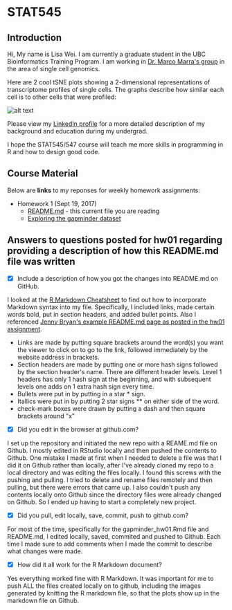# STAT545

## Introduction   

Hi, My name is Lisa Wei. I am currently a graduate student in the UBC Bioinformatics Training Program. I am working in [Dr. Marco Marra's group](http://www.bcgsc.ca/faculty/mmarra) in the area of single cell genomics. 

Here are 2 cool tSNE plots showing a 2-dimensional representations of transcriptome profiles of single cells. The graphs describe how similar each cell is to other cells that were profiled:

![alt text](https://itefe54628.i.lithium.com/t5/image/serverpage/image-id/95i99DF6E12B128CCAD/image-size/large?v=1.0&px=999)

Please view my [LinkedIn profile](https://ca.linkedin.com/in/lisa-wei-7806a373) for a more detailed description of my background and education during my undergrad.

I hope the STAT545/547 course will teach me more skills in programming in R and how to design good code.

## Course Material

Below are **links** to my reponses for weekly homework assignments:

* Homework 1 (Sept 19, 2017) 
   + [README.md](README.md) - this current file you are reading
   + [Exploring the gapminder dataset](gapminder_hw01.md)

## Answers to questions posted for hw01 regarding providing a description of how this README.md file was written

- [x] Include a description of how you got the changes into README.md on GitHub.

I looked at the [R Markdown Cheatsheet](https://www.rstudio.com/wp-content/uploads/2015/02/rmarkdown-cheatsheet.pdf) to find out how to incorporate Markdown syntax into my file. Specifically, I included links, made certain words bold, put in section headers, and added bullet points. Also I referenced [Jenny Bryan's example README.md page as posted in the hw01 assignment](https://raw.githubusercontent.com/STAT545-UBC/STAT545-UBC.github.io/master/hw01_sample_readme.md).

* Links are made by putting square brackets around the word(s) you want the viewer to click on to go to the link, followed immediately by the website address in brackets.
* Section headers are made by putting one or more hash signs followed by the section header's name. There are different header levels. Level 1 headers has only 1 hash sign at the beginning, and with subsequent levels one adds on 1 extra hash sign every time.
* Bullets were put in by putting in a star * sign.
* Itallics were put in by putting 2 star signs ** on either side of the word.
* check-mark boxes were drawn by putting a dash and then square brackets around "x"

- [x] Did you edit in the browser at github.com?

I set up the repository and initiated the new repo with a REAME.md file on Github. I mostly edited in RStudio locally and then pushed the contents to Github. One mistake I made at first when I needed to delete a file was that I did it on Github rather than locally, after I've already cloned my repo to a local directory and was editing the files locally. I found this screws with the pushing and pulling. I tried to delete and rename files remotely and then pulling, but there were errors that came up. I also couldn't push any contents locally onto Github since the directory files were already changed on Github. So I ended up having to start a completely new project.

- [x] Did you pull, edit locally, save, commit, push to github.com?

For most of the time, specifically for the gapminder_hw01.Rmd file and README.md, I edited locally, saved, commited and pushed to Github. Each time I made sure to add comments when I made the commit to describe what changes were made.

- [x] How did it all work for the R Markdown document?
 
Yes everything worked fine with R Markdown. It was important for me to push ALL the files created locally on to github, including the images generated by knitting the R markdown file, so that the plots show up in the markdown file on Github.

